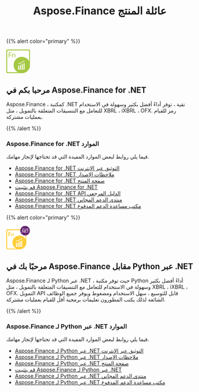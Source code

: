 ﻿---
title: Aspose.Finance عائلة المنتج
keywords:
  - finance
  - xbrl
  - ixbrl
  - ofx
  - .net
  - dotnet
description: C# Finance API or Library provides much better performance and ease of use to manipulate finance-related formats, such as XBRL, iXBRL, OFX.
type: docs
weight: 10
url: /ar/
---
{{% alert color="primary" %}}

<img src="home_1.png" style="width:64px;height:64px;" alt="Aspose.Finance for .NET Product Logo" />

<h2>مرحبا بكم في Aspose.Finance for .NET</h2>

Aspose.Finance ، كمكتبة .NET نقية ، توفر أداءً أفضل بكثير وسهولة في الاستخدام للتعامل مع التنسيقات المتعلقة بالتمويل ، مثل XBRL ، iXBRL ، OFX. رمز للقيام بعمليات مشتركة.

{{% /alert %}}

<h3>Aspose.Finance for .NET الموارد</h3>

فيما يلي روابط لبعض الموارد المفيدة التي قد تحتاجها لإنجاز مهامك.

- [Aspose.Finance for .NET التوثيق عبر الإنترنت](/finance/ar/net/)
- [Aspose.Finance for .NET ملاحظات الإصدار](https://releases.aspose.com/finance/net/release-notes/)
- [Aspose.Finance for .NET صفحة المنتج](https://products.aspose.com/finance/net)
- [قم بتثبيت Aspose.Finance for .NET](/finance/ar/net/installation/)
- [Aspose.Finance for .NET API الدليل المرجعي](https://reference.aspose.com/finance/net)
- [Aspose.Finance for .NET منتدى الدعم المجاني](https://forum.aspose.com/c/finance)
- [Aspose.Finance for .NET مكتب مساعدة الدعم المدفوع](https://helpdesk.aspose.com/)

{{% alert color="primary" %}}

<img src="home_2.png" style="width:64px;height:64px;" alt="Aspose.Finance for Python via .NET Product Logo" />

<h2>مرحبًا بك في Aspose.Finance مقابل Python عبر .NET</h2>

Aspose.Finance لـ Python عبر .NET ، حيث توفر مكتبة Python أداءً أفضل بكثير وسهولة في الاستخدام للتعامل مع التنسيقات المتعلقة بالتمويل ، مثل XBRL ، iXBRL ، OFX. التمويل API قابل للتوسيع ، سهل الاستخدام ومضغوط ويوفر جميع الوظائف الشائعة لذلك يكتب المطورون تعليمات برمجية أقل للقيام بعمليات مشتركة.

{{% /alert %}}

<h3>Aspose.Finance لـ Python عبر .NET الموارد</h3>

فيما يلي روابط لبعض الموارد المفيدة التي قد تحتاجها لإنجاز مهامك.

- [Aspose.Finance لـ Python عبر .NET التوثيق عبر الإنترنت](/finance/ar/python-net/)
- [Aspose.Finance لـ Python عبر .NET ملاحظات الإصدار](https://releases.aspose.com/finance/python-net/release-notes/)
- [Aspose.Finance لـ Python عبر .NET صفحة المنتج](https://products.aspose.com/finance/python-net)
- [قم بتثبيت Aspose.Finance لـ Python عبر .NET](/finance/ar/python-net/installation/)
- [Aspose.Finance لـ Python عبر .NET منتدى الدعم المجاني](https://forum.aspose.com/c/finance)
- [Aspose.Finance لـ Python عبر .NET مكتب مساعدة الدعم المدفوع](https://helpdesk.aspose.com/)
